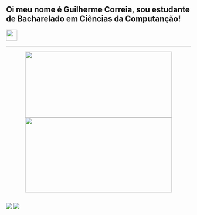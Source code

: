 ## Oi meu nome é Guilherme Correia, sou estudante de Bacharelado em Ciências da Computanção!
<img src = "https://media.giphy.com/media/hvRJCLFzcasrR4ia7z/giphy.gif" width="30px">

<hr>
<div align="center">
  <a href="https://github.com/GuiiCorreia">
  <img height="180" width="400" src="https://github-readme-stats.vercel.app/api?username=GuiiCorreia&show_icons=true&theme=radical&include_all_commits=true&count_private=true"/>
  <img height="205" width="400" src="https://github-readme-stats.vercel.app/api/top-langs/?username=GuiiCorreia&layout=compact&langs_count=7&theme=radical"/>
</div>
<div style="display: inline_block">
 

</div>
  
  ##
 
<div> 
  
  <a href="https://www.instagram.com/guii.dutra/" target="_blank"><img src="https://img.shields.io/badge/-Instagram-%23E4405F?style=for-the-badge&logo=instagram&logoColor=white" target="_blank"></a>
  <a href = "https://api.whatsapp.com/send/?phone=5562981798421&text&app_absent=0"><img src="https://img.shields.io/badge/WhatsApp-25D366?style=for-the-badge&logo=whatsapp&logoColor=white"></a>
  
 
</div>
